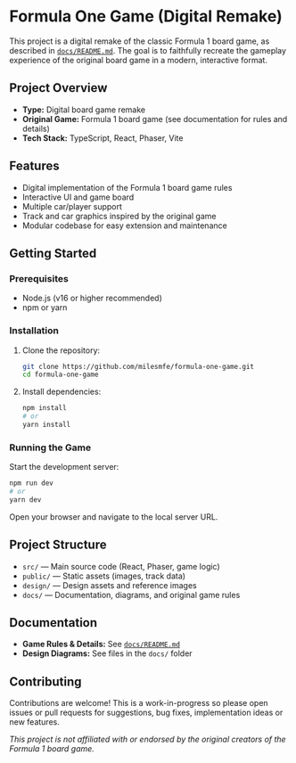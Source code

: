 # Formula One Game (Digital Remake)

This project is a digital remake of the classic Formula 1 board game, as described in [`docs/README.md`](docs/README.md). The goal is to faithfully recreate the gameplay experience of the original board game in a modern, interactive format.

## Project Overview

- **Type:** Digital board game remake
- **Original Game:** Formula 1 board game (see documentation for rules and details)
- **Tech Stack:** TypeScript, React, Phaser, Vite

## Features

- Digital implementation of the Formula 1 board game rules
- Interactive UI and game board
- Multiple car/player support
- Track and car graphics inspired by the original game
- Modular codebase for easy extension and maintenance

## Getting Started

### Prerequisites

- Node.js (v16 or higher recommended)
- npm or yarn

### Installation

1. Clone the repository:
   ```sh
   git clone https://github.com/milesmfe/formula-one-game.git
   cd formula-one-game
   ```
2. Install dependencies:
   ```sh
   npm install
   # or
   yarn install
   ```

### Running the Game

Start the development server:

```sh
npm run dev
# or
yarn dev
```

Open your browser and navigate to the local server URL.

## Project Structure

- `src/` — Main source code (React, Phaser, game logic)
- `public/` — Static assets (images, track data)
- `design/` — Design assets and reference images
- `docs/` — Documentation, diagrams, and original game rules

## Documentation

- **Game Rules & Details:** See [`docs/README.md`](docs/README.md)
- **Design Diagrams:** See files in the `docs/` folder

## Contributing

Contributions are welcome! This is a work-in-progress so please open issues or pull requests for suggestions, bug fixes, implementation ideas or new features.

*This project is not affiliated with or endorsed by the original creators of the Formula 1 board game.*
